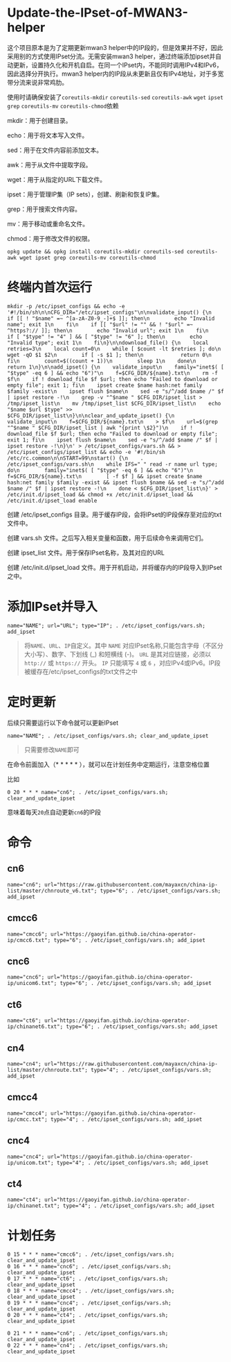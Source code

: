 # Update-the-IPset-of-MWAN3-helper

这个项目原本是为了定期更新mwan3 helper中的IP段的，但是效果并不好，因此采用别的方式使用IPset分流。无需安装mwan3 helper，通过终端添加ipset并自动更新，设置持久化和开机自启。在同一个IPset内，不能同时调用IPv4和IPv6，因此选择分开执行。mwan3 helper内的IP段从未更新且仅有IPv4地址，对于多宽带分流来说非常鸡肋。

使用时请确保安装了`coreutils-mkdir` `coreutils-sed` `coreutils-awk` `wget` `ipset` `grep` `coreutils-mv` `coreutils-chmod`依赖

mkdir：用于创建目录。

echo：用于将文本写入文件。

sed：用于在文件内容前添加文本。

awk：用于从文件中提取字段。

wget：用于从指定的URL下载文件。

ipset：用于管理IP集（IP sets），创建、刷新和恢复IP集。

grep：用于搜索文件内容。

mv：用于移动或重命名文件。

chmod：用于修改文件的权限。

```
opkg update && opkg install coreutils-mkdir coreutils-sed coreutils-awk wget ipset grep coreutils-mv coreutils-chmod
```

# 终端内首次运行

```
mkdir -p /etc/ipset_configs && echo -e '#!/bin/sh\n\nCFG_DIR="/etc/ipset_configs"\n\nvalidate_input() {\n    if [[ ! "$name" =~ ^[a-zA-Z0-9_-]+$ ]]; then\n        echo "Invalid name"; exit 1\n    fi\n    if [[ "$url" != "" && ! "$url" =~ ^https?:// ]]; then\n        echo "Invalid url"; exit 1\n    fi\n    if [ "$type" != "4" ] && [ "$type" != "6" ]; then\n        echo "Invalid type"; exit 1\n    fi\n}\n\ndownload_file() {\n    local retries=3\n    local count=0\n    while [ $count -lt $retries ]; do\n        wget -qO $1 $2\n        if [ -s $1 ]; then\n            return 0\n        fi\n        count=$((count + 1))\n        sleep 1\n    done\n    return 1\n}\n\nadd_ipset() {\n    validate_input\n    family="inet$( [ "$type" -eq 6 ] && echo "6")"\n    f=$CFG_DIR/${name}.txt\n    rm -f $f\n    if ! download_file $f $url; then echo "Failed to download or empty file"; exit 1; fi\n    ipset create $name hash:net family $family -exist\n    ipset flush $name\n    sed -e "s/^/add $name /" $f | ipset restore -!\n    grep -v "^$name " $CFG_DIR/ipset_list > /tmp/ipset_list\n    mv /tmp/ipset_list $CFG_DIR/ipset_list\n    echo "$name $url $type" >> $CFG_DIR/ipset_list\n}\n\nclear_and_update_ipset() {\n    validate_input\n    f=$CFG_DIR/${name}.txt\n    > $f\n    url=$(grep "^$name " $CFG_DIR/ipset_list | awk "{print \$2}")\n    if ! download_file $f $url; then echo "Failed to download or empty file"; exit 1; fi\n    ipset flush $name\n    sed -e "s/^/add $name /" $f | ipset restore -!\n}\n' > /etc/ipset_configs/vars.sh && > /etc/ipset_configs/ipset_list && echo -e '#!/bin/sh /etc/rc.common\n\nSTART=99\nstart() {\n    . /etc/ipset_configs/vars.sh\n    while IFS=" " read -r name url type; do\n        family="inet$( [ "$type" -eq 6 ] && echo "6")"\n        f=$CFG_DIR/${name}.txt\n        [ -f $f ] && ipset create $name hash:net family $family -exist && ipset flush $name && sed -e "s/^/add $name /" $f | ipset restore -!\n    done < $CFG_DIR/ipset_list\n}' > /etc/init.d/ipset_load && chmod +x /etc/init.d/ipset_load && /etc/init.d/ipset_load enable
```

创建 /etc/ipset_configs 目录。用于缓存IP段，会将IPset的IP段保存至对应的txt文件中。

创建 vars.sh 文件。之后写入相关变量和函数，用于后续命令来调用它们。

创建 ipset_list 文件。用于保存IPset名称，及其对应的URL

创建 /etc/init.d/ipset_load 文件。用于开机启动，并将缓存内的IP段导入到IPset之中。

# 添加IPset并导入

```
name="NAME"; url="URL"; type="IP"; . /etc/ipset_configs/vars.sh; add_ipset
```

> 将`NAME`、`URL`、`IP`自定义。其中 `NAME` 对应IPset名称,只能包含字母（不区分大小写）、数字、下划线 (_) 和短横线 (-)。 `URL` 是其对应链接，必须以 `http://` 或 `https://` 开头。 `IP` 只能填写 `4` 或 `6` ，对应IPv4或IPv6。IP段被缓存在/etc/ipset_configs的txt文件之中

# 定时更新

后续只需要运行以下命令就可以更新IPset

```
name="NAME"; . /etc/ipset_configs/vars.sh; clear_and_update_ipset
```

> 只需要修改`NAME`即可

在命令前面加入（* * * * * ），就可以在计划任务中定期运行，注意空格位置

比如

```
0 20 * * * name="cn6"; . /etc/ipset_configs/vars.sh; clear_and_update_ipset
```

意味着每天`20`点自动更新`cn6`的IP段

# 命令

## cn6

```
name="cn6"; url="https://raw.githubusercontent.com/mayaxcn/china-ip-list/master/chnroute_v6.txt"; type="6"; . /etc/ipset_configs/vars.sh; add_ipset
```

## cmcc6

```
name="cmcc6"; url="https://gaoyifan.github.io/china-operator-ip/cmcc6.txt"; type="6"; . /etc/ipset_configs/vars.sh; add_ipset
```

## cnc6

```
name="cnc6"; url="https://gaoyifan.github.io/china-operator-ip/unicom6.txt"; type="6"; . /etc/ipset_configs/vars.sh; add_ipset
```

## ct6

```
name="ct6"; url="https://gaoyifan.github.io/china-operator-ip/chinanet6.txt"; type="6"; . /etc/ipset_configs/vars.sh; add_ipset
```

## cn4

```
name="cn4"; url="https://raw.githubusercontent.com/mayaxcn/china-ip-list/master/chnroute.txt"; type="4"; . /etc/ipset_configs/vars.sh; add_ipset
```

## cmcc4

```
name="cmcc4"; url="https://gaoyifan.github.io/china-operator-ip/cmcc.txt"; type="4"; . /etc/ipset_configs/vars.sh; add_ipset
```

## cnc4

```
name="cnc4"; url="https://gaoyifan.github.io/china-operator-ip/unicom.txt"; type="4"; . /etc/ipset_configs/vars.sh; add_ipset
```

## ct4

```
name="ct4"; url="https://gaoyifan.github.io/china-operator-ip/chinanet.txt"; type="4"; . /etc/ipset_configs/vars.sh; add_ipset
```

# 计划任务

```
0 15 * * * name="cmcc6"; . /etc/ipset_configs/vars.sh; clear_and_update_ipset
0 16 * * * name="cnc6"; . /etc/ipset_configs/vars.sh; clear_and_update_ipset
0 17 * * * name="ct6"; . /etc/ipset_configs/vars.sh; clear_and_update_ipset
0 18 * * * name="cmcc4"; . /etc/ipset_configs/vars.sh; clear_and_update_ipset
0 19 * * * name="cnc4"; . /etc/ipset_configs/vars.sh; clear_and_update_ipset
0 20 * * * name="ct4"; . /etc/ipset_configs/vars.sh; clear_and_update_ipset

```

```
0 21 * * * name="cn6"; . /etc/ipset_configs/vars.sh; clear_and_update_ipset
0 22 * * * name="cn4"; . /etc/ipset_configs/vars.sh; clear_and_update_ipset

```
